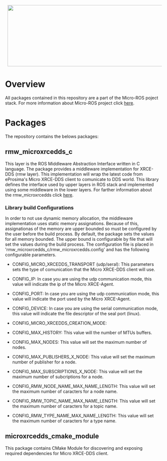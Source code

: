 <a href="http://www.eprosima.com"><img src="http://www.eprosima.com/images/logos/eprosima/logo.png" align="top" hspace="8" vspace="2" width="650" height="200" ></a>

# Overview

All packages contained in this repository are a part of the Micro-ROS poject stack. 
For more information about Micro-ROS project click [here]().


# Packages

The repository contains the belows packages:


## rmw_microxrcedds_c

This layer is the ROS Middleware Abstraction Interface written in C language.
The package provides a middleware implementation for XRCE-DDS (rmw layer).
This implementation will wrap the latest code from eProsima's Micro XRCE-DDS client to comunicate to DDS world.
This library defines the interface used by upper layers in ROS stack and implemented using some middleware in the lower layers.
For farther information about the rmw_microxrcedds click [here]().


### Library build Configurations

In order to not use dynamic memory allocation, the middleware implementation uses static memory assignations.
Because of this, assignationas of the memory are upper bounded so must be configured by the user before the build process.
By default, the package sets the values for all memory bounded.
The upper bound is configurable by file that will set the values during the build process.
The configuration file is placed in 'rmw_microxrcedds_c/rmw_microxrcedds.config' and has the following configurable parameters.


- CONFIG_MICRO_XRCEDDS_TRANSPORT (udp/seral): This parameters sets the type of comunication that the Micro XRCE-DDS client will use. 

- CONFIG_IP: In case you are using the udp communication mode, this value will indicate the ip of the Micro XRCE-Agent.

- CONFIG_PORT: In case you are using the udp communication mode, this value will indicate the port used by the Micro XRCE-Agent.
- CONFIG_DEVICE: In case you are using the serial communication mode, this value will indicate the file descriptor of the seal port (linux).

- CONFIG_MICRO_XRCEDDS_CREATION_MODE: 

- CONFIG_MAX_HISTORY: This value will the number of MTUs buffers.
- CONFIG_MAX_NODES: This value will set the maximum number of nodes.
- CONFIG_MAX_PUBLISHERS_X_NODE: This value will set the maximum number of publisher for a node.
- CONFIG_MAX_SUBSCRIPTIONS_X_NODE: This value will set the maximum number of subcriptions for a node.
- CONFIG_RMW_NODE_NAME_MAX_NAME_LENGTH: This value will set the maximum number of caracters for a node name.
- CONFIG_RMW_TOPIC_NAME_MAX_NAME_LENGTH: This value will set the maximum number of caracters for a topic name.
- CONFIG_RMW_TYPE_NAME_MAX_NAME_LENGTH: This value will set the maximum number of caracters for a type name.


## microxrcedds_cmake_module

This package contains CMake Module for discovering and exposing required dependencies for Micro XRCE-DDS client.